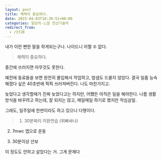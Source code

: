 ```yaml
---
layout: post
title: 체력이 중요하다.
date: 2015-04-03T10:39:51+00:00
categories: 일상의-느낌 전산기술자
redirect_from:
  - /3728
---
```


내가 이런 뻔한 말을 하게되는구나. 나이드니 어쩔 수 없다.

> 체력이 중요하다.

중간에 쓰러지면 아무것도 못한다.

예전에 동료들을 보면 완전히 몰입해서 작업하고, 밤샘도 드물지 않았다. 결국 일좀 능숙해졌다 싶은 40초반에 픽픽 쓰러져버린다. 나도 마찬가지고.

늦었다고 생각할때가 진짜 늦었다고는 하지만, 어쨌든 아직은 일을 해야한다. 나름 생활방식을 바꾸려고 하는데, 잘 되지는 않고, 매일매일 하기로 했지만 작심삼일.

그래도, 일주일에 한번이라도 하고 있으니 다행이다.

> 1. 30분짜리 이완연습 (위빠싸나)

2. 7mwc 앱으로 운동

3. 30분이상 산보

 

이 정도도 안하고 살았다는 거. 그게 문제다
